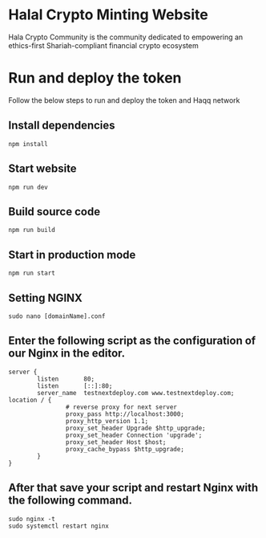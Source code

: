 # Halal Crypto Minting Website

Hala Crypto Community is the community dedicated to empowering an ethics-first Shariah-compliant financial crypto ecosystem

# Run and deploy the token

Follow the below steps to run and deploy the token and Haqq network

## Install dependencies

```shell
npm install
```
## Start website

```shell
npm run dev
```

## Build source code

```shell
npm run build
```

## Start in production mode

```shell
npm run start
```



## Setting NGINX


```shell
sudo nano [domainName].conf
```

## Enter the following script as the configuration of our Nginx in the editor.

```shell
server {
        listen       80;
        listen       [::]:80;
        server_name  testnextdeploy.com www.testnextdeploy.com;
location / {
                # reverse proxy for next server
                proxy_pass http://localhost:3000;
                proxy_http_version 1.1;
                proxy_set_header Upgrade $http_upgrade;
                proxy_set_header Connection 'upgrade';
                proxy_set_header Host $host;
                proxy_cache_bypass $http_upgrade;
        }
}
```

## After that save your script and restart Nginx with the following command.


```shell
sudo nginx -t
sudo systemctl restart nginx
```
